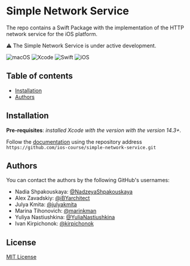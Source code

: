 # Simple Network Service 

The repo contains a Swift Package with the implementation of the HTTP network service for the iOS platform.

⚠️ The Simple Network Service is under active development.

![macOS](https://img.shields.io/badge/macOS-13.3+-blue) ![Xcode](https://img.shields.io/badge/Xcode-14.3+-red)  ![Swift](https://img.shields.io/badge/Swift-5.8-orange) ![iOS](https://img.shields.io/badge/iOS-15%2B-lightgrey)

## Table of contents

* [Installation](#installation)
* [Authors](#authors)

## Installation

**Pre-requisites**: _installed Xcode with the version with the version 14.3+._

Follow the [documentation](https://developer.apple.com/documentation/xcode/adding-package-dependencies-to-your-app) using the repository address `https://github.com/ios-course/simple-network-service.git`

## Authors

You can contact the authors by the following GitHub's usernames:

- Nadia Shpakouskaya: [@NadzeyaShpakouskaya](https://github.com/NadzeyaShpakouskaya)
- Alex Zavadskiy: [@iBYarchitect](https://github.com/iBYarchitect)
- Julya Kmita: [@julyakmita](https://github.com/julyakmita)
- Marina Tihonovich: [@marinkman](https://github.com/marinkman)
- Yuliya Nastiushkina: [@YuliaNastiushkina](https://github.com/YuliaNastiushkina)
- Ivan Kirpichonok: [@kirpichonok](https://github.com/kirpichonok)     

## License

[MIT License](https://github.com/ios-course/simple-network-service/blob/main/LICENSE)
